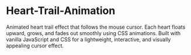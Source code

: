 # Heart-Trail-Animation
Animated heart trail effect that follows the mouse cursor. Each heart floats upward, grows, and fades out smoothly using CSS animations. Built with vanilla JavaScript and CSS for a lightweight, interactive, and visually appealing cursor effect.
